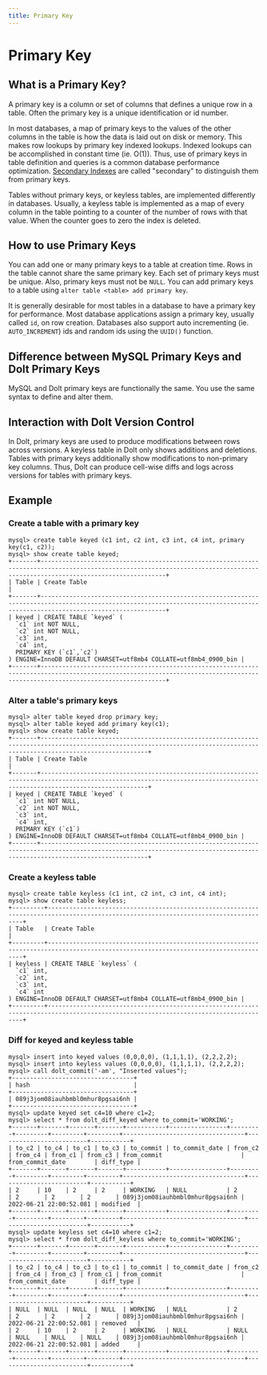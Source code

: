 ```yaml
---
title: Primary Key
---
```


# Primary Key

## What is a Primary Key?

A primary key is a column or set of columns that defines a unique row in a table. Often the primary key is a unique identification or id number. 

In most databases, a map of primary keys to the values of the other columns in the table is how the data is laid out on disk or memory. This makes row lookups by primary key indexed lookups. Indexed lookups can be accomplished in constant time (ie. O(1)).  Thus, use of primary keys in table definition and queries is a common database performance optimization. [Secondary Indexes](./indexes.md) are called "secondary" to distinguish them from primary keys.

Tables without primary keys, or keyless tables, are implemented differently in databases. Usually, a keyless table is implemented as a map of every column in the table pointing to a counter of the number of rows with that value. When the counter goes to zero the index is deleted.

## How to use Primary Keys

You can add one or many primary keys to a table at creation time. Rows in the table cannot share the same primary key. Each set of primary keys must be unique. Also, primary keys must not be `NULL`. You can add primary keys to a table using `alter table <table> add primary key`. 

It is generally desirable for most tables in a database to have a primary key for performance. Most database applications assign a primary key, usually called `id`, on row creation. Databases also support auto incrementing (ie. `AUTO_INCREMENT`) ids and random ids using the `UUID()` function.

## Difference between MySQL Primary Keys and Dolt Primary Keys

MySQL and Dolt primary keys are functionally the same. You use the same syntax to define and alter them.

## Interaction with Dolt Version Control

In Dolt, primary keys are used to produce modifications between rows across versions. A keyless table in Dolt only shows additions and deletions. Tables with primary keys additionally show modifications to non-primary key columns. Thus, Dolt can produce cell-wise diffs and logs across versions for tables with primary keys.

## Example

### Create a table with a primary key
```
mysql> create table keyed (c1 int, c2 int, c3 int, c4 int, primary key(c1, c2));
mysql> show create table keyed;
+-------+-------------------------------------------------------------------------------------------------------------------------------------------------------------------------------+
| Table | Create Table                                                                                                                                                                        |
+-------+-------------------------------------------------------------------------------------------------------------------------------------------------------------------------------+
| keyed | CREATE TABLE `keyed` (
  `c1` int NOT NULL,
  `c2` int NOT NULL,
  `c3` int,
  `c4` int,
  PRIMARY KEY (`c1`,`c2`)
) ENGINE=InnoDB DEFAULT CHARSET=utf8mb4 COLLATE=utf8mb4_0900_bin |
+-------+-------------------------------------------------------------------------------------------------------------------------------------------------------------------------------+
```

### Alter a table's primary keys
```
mysql> alter table keyed drop primary key;
mysql> alter table keyed add primary key(c1);
mysql> show create table keyed;
+-------+--------------------------------------------------------------------------------------------------------------------------------------------------------------------------+
| Table | Create Table                                                                                                                                                                   |
+-------+--------------------------------------------------------------------------------------------------------------------------------------------------------------------------+
| keyed | CREATE TABLE `keyed` (
  `c1` int NOT NULL,
  `c2` int NOT NULL,
  `c3` int,
  `c4` int,
  PRIMARY KEY (`c1`)
) ENGINE=InnoDB DEFAULT CHARSET=utf8mb4 COLLATE=utf8mb4_0900_bin |
+-------+--------------------------------------------------------------------------------------------------------------------------------------------------------------------------+
```

### Create a keyless table

```
mysql> create table keyless (c1 int, c2 int, c3 int, c4 int);
mysql> show create table keyless;
+---------+-------------------------------------------------------------------------------------------------------------------------------------+
| Table   | Create Table                                                                                                                             |
+---------+-------------------------------------------------------------------------------------------------------------------------------------+
| keyless | CREATE TABLE `keyless` (
  `c1` int,
  `c2` int,
  `c3` int,
  `c4` int
) ENGINE=InnoDB DEFAULT CHARSET=utf8mb4 COLLATE=utf8mb4_0900_bin |
+---------+-------------------------------------------------------------------------------------------------------------------------------------+
```

### Diff for keyed and keyless table
```
mysql> insert into keyed values (0,0,0,0), (1,1,1,1), (2,2,2,2);
mysql> insert into keyless values (0,0,0,0), (1,1,1,1), (2,2,2,2);
mysql> call dolt_commit('-am', "Inserted values");
+----------------------------------+
| hash                             |
+----------------------------------+
| 089j3jom08iauhbmbl0mhur8pgsai6nh |
+----------------------------------+
mysql> update keyed set c4=10 where c1=2;
mysql> select * from dolt_diff_keyed where to_commit='WORKING';
+-------+-------+-------+-------+-----------+----------------+---------+---------+---------+---------+----------------------------------+-------------------------+-----------+
| to_c2 | to_c4 | to_c1 | to_c3 | to_commit | to_commit_date | from_c2 | from_c4 | from_c1 | from_c3 | from_commit                      | from_commit_date        | diff_type |
+-------+-------+-------+-------+-----------+----------------+---------+---------+---------+---------+----------------------------------+-------------------------+-----------+
| 2     | 10    | 2     | 2     | WORKING   | NULL           | 2       | 2       | 2       | 2       | 089j3jom08iauhbmbl0mhur8pgsai6nh | 2022-06-21 22:00:52.081 | modified  |
+-------+-------+-------+-------+-----------+----------------+---------+---------+---------+---------+----------------------------------+-------------------------+-----------+
mysql> update keyless set c4=10 where c1=2;
mysql> select * from dolt_diff_keyless where to_commit='WORKING';
+-------+-------+-------+-------+-----------+----------------+---------+---------+---------+---------+----------------------------------+-------------------------+-----------+
| to_c2 | to_c4 | to_c3 | to_c1 | to_commit | to_commit_date | from_c2 | from_c4 | from_c3 | from_c1 | from_commit                      | from_commit_date        | diff_type |
+-------+-------+-------+-------+-----------+----------------+---------+---------+---------+---------+----------------------------------+-------------------------+-----------+
| NULL  | NULL  | NULL  | NULL  | WORKING   | NULL           | 2       | 2       | 2       | 2       | 089j3jom08iauhbmbl0mhur8pgsai6nh | 2022-06-21 22:00:52.081 | removed   |
| 2     | 10    | 2     | 2     | WORKING   | NULL           | NULL    | NULL    | NULL    | NULL    | 089j3jom08iauhbmbl0mhur8pgsai6nh | 2022-06-21 22:00:52.081 | added     |
+-------+-------+-------+-------+-----------+----------------+---------+---------+---------+---------+----------------------------------+-------------------------+-----------+
```